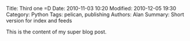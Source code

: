 Title: Third one =D
Date: 2010-11-03 10:20
Modified: 2010-12-05 19:30
Category: Python
Tags: pelican, publishing
Authors: Alan
Summary: Short version for index and feeds

This is the content of my super blog post.